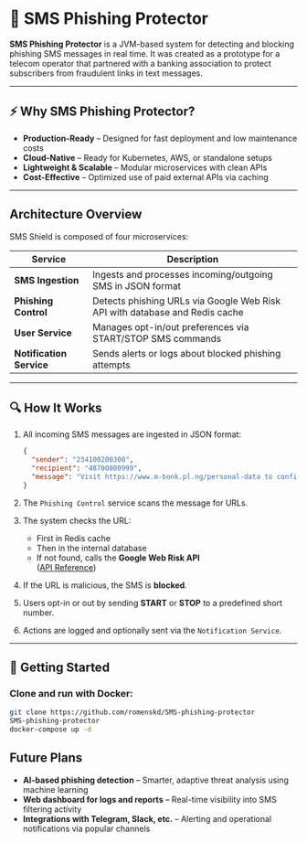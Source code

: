 # 📱 SMS Phishing Protector

**SMS Phishing Protector** is a JVM-based system for detecting and blocking phishing SMS messages in real time. It was created as a prototype for a telecom operator that partnered with a banking association to protect subscribers from fraudulent links in text messages.

---

## ⚡ Why SMS Phishing Protector?

- **Production-Ready** – Designed for fast deployment and low maintenance costs
- **Cloud-Native** – Ready for Kubernetes, AWS, or standalone setups
- **Lightweight & Scalable** – Modular microservices with clean APIs
- **Cost-Effective** – Optimized use of paid external APIs via caching

---

## Architecture Overview

SMS Shield is composed of four microservices:

| Service                  | Description                                                                 |
|--------------------------|-----------------------------------------------------------------------------|
| **SMS Ingestion**        | Ingests and processes incoming/outgoing SMS in JSON format                  |
| **Phishing Control**     | Detects phishing URLs via Google Web Risk API with database and Redis cache |
| **User Service**         | Manages opt-in/out preferences via START/STOP SMS commands                  |
| **Notification Service** | Sends alerts or logs about blocked phishing attempts                        |

---

## 🔍 How It Works

1. All incoming SMS messages are ingested in JSON format:
    ```json
    {
      "sender": "234100200300",
      "recipient": "48700800999",
      "message": "Visit https://www.m-bonk.pl.ng/personal-data to confirm your info."
    }
    ```

2. The `Phishing Control` service scans the message for URLs.
3. The system checks the URL:
    - First in Redis cache
    - Then in the internal database
    - If not found, calls the **Google Web Risk API**  
      ([API Reference](https://cloud.google.com/web-risk/docs/reference/rest/v1eap1/TopLevel/evaluateUri))
4. If the URL is malicious, the SMS is **blocked**.
5. Users opt-in or out by sending **START** or **STOP** to a predefined short number.
6. Actions are logged and optionally sent via the `Notification Service`.

---

## 🚀 Getting Started

### Clone and run with Docker:

```bash
git clone https://github.com/romenskd/SMS-phishing-protector
SMS-phishing-protector
docker-compose up -d
```

##  Future Plans

-  **AI-based phishing detection** – Smarter, adaptive threat analysis using machine learning  
-  **Web dashboard for logs and reports** – Real-time visibility into SMS filtering activity  
-  **Integrations with Telegram, Slack, etc.** – Alerting and operational notifications via popular channels
